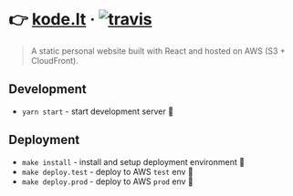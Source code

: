 # :point_right: [kode.lt](https://kode.lt/) &middot; [![travis](https://travis-ci.org/buz-zard/kode.lt.svg?branch=master)](https://travis-ci.org/tanhauhau/awesome-project)

> A static personal website built with React and hosted on AWS (S3 +
> CloudFront).

## Development

* `yarn start` - start development server :construction:

## Deployment

* `make install` - install and setup deployment environment :wrench:
* `make deploy.test` - deploy to AWS `test` env :rocket:
* `make deploy.prod` - deploy to AWS `prod` env :rocket:
